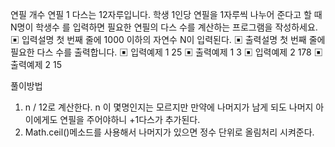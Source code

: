 연필 개수
연필 1 다스는 12자루입니다. 학생 1인당 연필을 1자루씩 나누어 준다고 할 때 N명이 학생수
를 입력하면 필요한 연필의 다스 수를 계산하는 프로그램을 작성하세요.
▣ 입력설명
첫 번째 줄에 1000 이하의 자연수 N이 입력된다.
▣ 출력설명
첫 번째 줄에 필요한 다스 수를 출력합니다.
▣ 입력예제 1
25
▣ 출력예제 1
3
▣ 입력예제 2
178
▣ 출력예제 2
15

풀이방법

1. n / 12로 계산한다. n 이 몇명인지는 모르지만
   만약에 나머지가 남게 되도 나머지 아이에게도 연필을 주어야하니 +1다스가 추가된다.
2. Math.ceil()메소드를 사용해서 나머지가 있으면 정수 단위로 올림처리 시켜준다.
